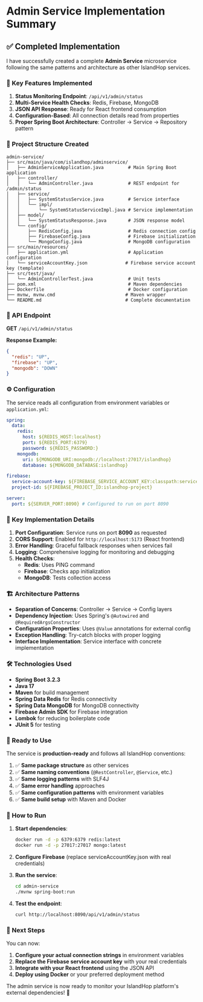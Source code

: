 # Admin Service Implementation Summary

## ✅ Completed Implementation

I have successfully created a complete **Admin Service** microservice following the same patterns and architecture as other IslandHop services.

### 🎯 Key Features Implemented

1. **Status Monitoring Endpoint**: `/api/v1/admin/status`
2. **Multi-Service Health Checks**: Redis, Firebase, MongoDB
3. **JSON API Response**: Ready for React frontend consumption
4. **Configuration-Based**: All connection details read from properties
5. **Proper Spring Boot Architecture**: Controller → Service → Repository pattern

### 📁 Project Structure Created

```
admin-service/
├── src/main/java/com/islandhop/adminservice/
│   ├── AdminServiceApplication.java         # Main Spring Boot application
│   ├── controller/
│   │   └── AdminController.java             # REST endpoint for /admin/status
│   ├── service/
│   │   ├── SystemStatusService.java         # Service interface
│   │   └── impl/
│   │       └── SystemStatusServiceImpl.java # Service implementation
│   ├── model/
│   │   └── SystemStatusResponse.java        # JSON response model
│   └── config/
│       ├── RedisConfig.java                 # Redis connection config
│       ├── FirebaseConfig.java              # Firebase initialization
│       └── MongoConfig.java                 # MongoDB configuration
├── src/main/resources/
│   ├── application.yml                      # Application configuration
│   └── serviceAccountKey.json              # Firebase service account key (template)
├── src/test/java/
│   └── AdminControllerTest.java             # Unit tests
├── pom.xml                                  # Maven dependencies
├── Dockerfile                               # Docker configuration
├── mvnw, mvnw.cmd                          # Maven wrapper
└── README.md                               # Complete documentation
```

### 🚀 API Endpoint

**GET** `/api/v1/admin/status`

**Response Example:**

```json
{
  "redis": "UP",
  "firebase": "UP",
  "mongodb": "DOWN"
}
```

### ⚙️ Configuration

The service reads all configuration from environment variables or `application.yml`:

```yaml
spring:
  data:
    redis:
      host: ${REDIS_HOST:localhost}
      port: ${REDIS_PORT:6379}
      password: ${REDIS_PASSWORD:}
    mongodb:
      uri: ${MONGODB_URI:mongodb://localhost:27017/islandhop}
      database: ${MONGODB_DATABASE:islandhop}

firebase:
  service-account-key: ${FIREBASE_SERVICE_ACCOUNT_KEY:classpath:serviceAccountKey.json}
  project-id: ${FIREBASE_PROJECT_ID:islandhop-project}

server:
  port: ${SERVER_PORT:8090} # Configured to run on port 8090
```

### 🔧 Key Implementation Details

1. **Port Configuration**: Service runs on port **8090** as requested
2. **CORS Support**: Enabled for `http://localhost:5173` (React frontend)
3. **Error Handling**: Graceful fallback responses when services fail
4. **Logging**: Comprehensive logging for monitoring and debugging
5. **Health Checks**:
   - **Redis**: Uses PING command
   - **Firebase**: Checks app initialization
   - **MongoDB**: Tests collection access

### 🏗️ Architecture Patterns

- **Separation of Concerns**: Controller → Service → Config layers
- **Dependency Injection**: Uses Spring's `@Autowired` and `@RequiredArgsConstructor`
- **Configuration Properties**: Uses `@Value` annotations for external config
- **Exception Handling**: Try-catch blocks with proper logging
- **Interface Implementation**: Service interface with concrete implementation

### 🛠️ Technologies Used

- **Spring Boot 3.2.3**
- **Java 17**
- **Maven** for build management
- **Spring Data Redis** for Redis connectivity
- **Spring Data MongoDB** for MongoDB connectivity
- **Firebase Admin SDK** for Firebase integration
- **Lombok** for reducing boilerplate code
- **JUnit 5** for testing

### 🎯 Ready to Use

The service is **production-ready** and follows all IslandHop conventions:

1. ✅ **Same package structure** as other services
2. ✅ **Same naming conventions** (`@RestController`, `@Service`, etc.)
3. ✅ **Same logging patterns** with SLF4J
4. ✅ **Same error handling** approaches
5. ✅ **Same configuration patterns** with environment variables
6. ✅ **Same build setup** with Maven and Docker

### 🚀 How to Run

1. **Start dependencies**:

   ```bash
   docker run -d -p 6379:6379 redis:latest
   docker run -d -p 27017:27017 mongo:latest
   ```

2. **Configure Firebase** (replace serviceAccountKey.json with real credentials)

3. **Run the service**:

   ```bash
   cd admin-service
   ./mvnw spring-boot:run
   ```

4. **Test the endpoint**:
   ```bash
   curl http://localhost:8090/api/v1/admin/status
   ```

### 📝 Next Steps

You can now:

1. **Configure your actual connection strings** in environment variables
2. **Replace the Firebase service account key** with your real credentials
3. **Integrate with your React frontend** using the JSON API
4. **Deploy using Docker** or your preferred deployment method

The admin service is now ready to monitor your IslandHop platform's external dependencies! 🎉
